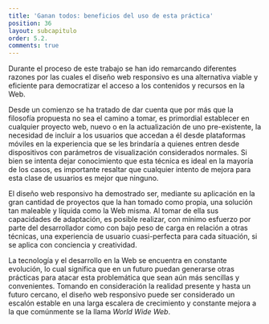 ```yaml
---
title: 'Ganan todos: beneficios del uso de esta práctica'
position: 36
layout: subcapitulo
order: 5.2.
comments: true
---
```


Durante el proceso de este trabajo se han ido remarcando diferentes razones por las cuales el diseño web responsivo es una alternativa viable y eficiente para democratizar el acceso a los contenidos y recursos en la Web.

Desde un comienzo se ha tratado de dar cuenta que por más que la filosofía propuesta no sea el camino a tomar, es primordial establecer en cualquier proyecto web, nuevo o en la actualización de uno pre-existente, la necesidad de incluir a los usuarios que accedan a él desde plataformas móviles en la experiencia que se les brindaría a quienes entren desde dispositivos con parámetros de visualización considerados normales. Si bien se intenta dejar conocimiento que esta técnica es ideal en la mayoría de los casos, es importante resaltar que cualquier intento de mejora para esta clase de usuarios es mejor que ninguno.

El diseño web responsivo ha demostrado ser, mediante su aplicación en la gran cantidad de proyectos que la han tomado como propia, una solución tan maleable y líquida como la Web misma. Al tomar de ella sus capacidades de adaptación, es posible realizar, con mínimo esfuerzo por parte del desarrollador como con bajo peso de carga en relación a otras técnicas, una experiencia de usuario cuasi-perfecta para cada situación, si se aplica con conciencia y creatividad.

La tecnología y el desarrollo en la Web se encuentra en constante evolución, lo cual significa que en un futuro puedan generarse otras prácticas para atacar esta problemática que sean aún más sencillas y convenientes. Tomando en consideración la realidad presente y hasta un futuro cercano, el diseño web responsivo puede ser considerado un escalón estable en una larga escalera de crecimiento y constante mejora a la que comúnmente se la llama _World Wide Web_.
